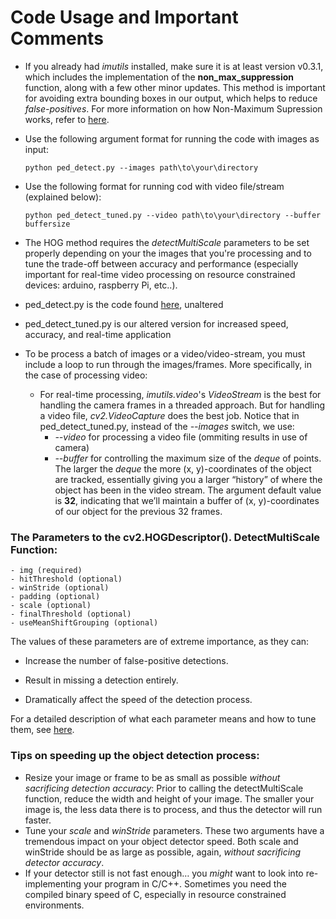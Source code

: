 # Code Usage and Important Comments

  - If you already had *imutils*  installed, make sure it is at least version v0.3.1, which includes the implementation of the **non_max_suppression**  function, along with a few other minor updates. This method is important for avoiding extra bounding boxes in our output, which helps to reduce *false-positives*. For more information on how Non-Maximum Supression works, refer to [here](https://www.pyimagesearch.com/2015/02/16/faster-non-maximum-suppression-python/).
  
  - Use the following argument format for running the code with images as input:
  
        python ped_detect.py --images path\to\your\directory
  
  - Use the following format for running cod with video file/stream (explained below):
  
        python ped_detect_tuned.py --video path\to\your\directory --buffer buffersize
   
  - The HOG method requires the *detectMultiScale* parameters to be set properly depending on your the images that you're processing and to tune the trade-off between accuracy and performance (especially important for real-time video processing on resource constrained devices: arduino, raspberry Pi, etc..).
  
  - ped_detect.py is the code found [here](), unaltered
  - ped_detect_tuned.py is our altered version for increased speed, accuracy, and real-time application
 
  - To be process a batch of images or a video/video-stream, you must include a loop to run through the images/frames. More specifically, in the case of processing video:
  
    - For real-time processing, *imutils.video*'s  *VideoStream* is the best for handling the camera frames in a threaded approach. But for handling a video file, *cv2.VideoCapture*  does the best job. Notice that in ped_detect_tuned.py, instead of the *--images* switch, we use:
      - *--video* for processing a video file (ommiting results in use of camera)
      - *--buffer* for controlling the maximum size of the *deque* of points. The larger the *deque*  the more (x, y)-coordinates of the object are tracked, essentially giving you a larger “history” of where the object has been in the video stream. The argument default value is **32**, indicating that we’ll maintain a buffer of (x, y)-coordinates of our object for the previous 32 frames.
  
  
 ### The Parameters to the cv2.HOGDescriptor(). DetectMultiScale Function:
 
    - img (required)
    - hitThreshold (optional)
    - winStride (optional)
    - padding (optional)
    - scale (optional)
    - finalThreshold (optional)
    - useMeanShiftGrouping (optional)
    
The values of these parameters are of extreme importance, as they can:

  - Increase the number of false-positive detections.
  
  - Result in missing a detection entirely.

  - Dramatically affect the speed of the detection process.
  
For a detailed description of what each parameter means and how to tune them, see [here](https://www.pyimagesearch.com/2015/11/16/hog-detectmultiscale-parameters-explained/).

### Tips on speeding up the object detection process:

  - Resize your image or frame to be as small as possible *without sacrificing detection accuracy*: Prior to calling the detectMultiScale  function, reduce the width and height of your image. The smaller your image is, the less data there is to process, and thus the detector will run faster.
  - Tune your *scale*  and *winStride*  parameters. These two arguments have a tremendous impact on your object detector speed. Both scale  and winStride  should be as large as possible, again, *without sacrificing detector accuracy*.
  - If your detector still is not fast enough… you *might* want to look into re-implementing your program in C/C++. Sometimes you need the compiled binary speed of C, especially in resource constrained environments.
